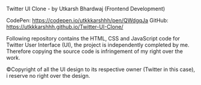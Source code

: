 Twitter UI Clone - by Utkarsh Bhardwaj (Frontend Development)

CodePen: https://codepen.io/utkkkarshhh/pen/QWdgqJa GitHub: https://utkkkarshhh.github.io/Twitter-UI-Clone/

Following repository contains the HTML, CSS and JavaScript code for Twitter User Interface (UI), the project is independently completed by me. Therefore copying the source code is infringement of my right over the work.

©Copyright of all the UI design to its respective owner (Twitter in this case), i reserve no right over the design.
